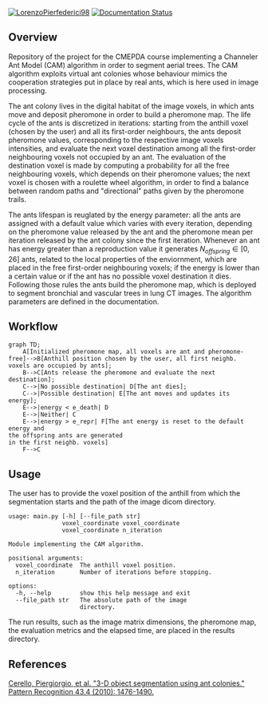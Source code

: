 
[![LorenzoPierfederici98](https://circleci.com/gh/LorenzoPierfederici98/CAM_algorithm.svg?style=shield)](https://app.circleci.com/pipelines/github/LorenzoPierfederici98/CAM_algorithm)  [![Documentation Status](https://readthedocs.org/projects/cam-algorithm/badge/?version=latest)](https://cam-algorithm.readthedocs.io/en/latest/?badge=latest)

## Overview
Repository of the project for the CMEPDA course implementing a Channeler Ant Model (CAM) algorithm in order to segment aerial trees.
The CAM algorithm exploits virtual ant colonies whose behaviour mimics the cooperation strategies put in place by real ants, which is here used in image processing.

The ant colony lives in the digital habitat of the image voxels, in which ants move and deposit pheromone in order to build a pheromone map.
The life cycle of the ants is discretized in iterations: starting from the anthill voxel (chosen by the user) and all its first-order neighbours, the ants deposit pheromone values, corresponding to the respective image voxels intensities, and evaluate the next voxel destination among all the first-order neighbouring voxels not occupied by an ant.
The evaluation of the destination voxel is made by computing a probability for all the free neighbouring voxels, which depends on their pheromone values; the next voxel is chosen with a roulette wheel algorithm, in order to find a balance between random paths and "directional" paths given by the pheromone trails.

The ants lifespan is reuglated by the energy parameter: all the ants are assigned with a default value which varies with every iteration, depending on the pheromone value released by the ant and the pheromone mean per iteration released by the ant colony since the first iteration. Whenever an ant has energy greater than a reproduction value it generates $N_{offspring}\in[0, 26]$ ants, related to the local properties of the enviornment, which are placed in the free first-order neighbouring voxels; if the energy is lower than a certain value or if the ant has no possible voxel destination it dies.
Following those rules the ants build the pheromone map, which is deployed to segment bronchial and vascular trees in lung CT images. The algorithm parameters are defined in the documentation.

## Workflow
```mermaid
graph TD;
    A[Initialized pheromone map, all voxels are ant and pheromone-free]-->B[Anthill position chosen by the user, all first neighb. voxels are occupied by ants];
    B-->C[Ants release the pheromone and evaluate the next destination];
    C-->|No possible destination| D[The ant dies];
    C-->|Possible destination| E[The ant moves and updates its energy];
    E-->|energy < e_death| D
    E-->|Neither| C
    E-->|energy > e_repr| F[The ant energy is reset to the default energy and
the offspring ants are generated
in the first neighb. voxels]
    F-->C
```
## Usage
The user has to provide the voxel position of the anthill from which the segmentation starts and the path of the image dicom directory.

```python3.10 main.py -h
usage: main.py [-h] [--file_path str]
               voxel_coordinate voxel_coordinate
               voxel_coordinate n_iteration

Module implementing the CAM algorithm.

positional arguments:
  voxel_coordinate  The anthill voxel position.
  n_iteration       Number of iterations before stopping.  

options:
  -h, --help        show this help message and exit        
  --file_path str   The absolute path of the image
                    directory.
```
The run results, such as the image matrix dimensions, the pheromone map, the evaluation metrics and the elapsed time, are placed in the results directory.

## References
[Cerello, Piergiorgio, et al. "3-D object segmentation using ant colonies." Pattern Recognition 43.4 (2010): 1476-1490.](https://www.sciencedirect.com/science/article/abs/pii/S003132030900380X?via%3Dihub)


